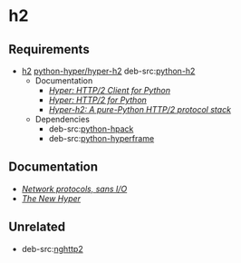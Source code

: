 # h2

## Requirements
* [h2](https://pypi.org/project/h2/) [python-hyper/hyper-h2](https://github.com/python-hyper/hyper-h2) deb-src:[python-h2](https://tracker.debian.org/pkg/python-h2)
  * Documentation
    * [*Hyper: HTTP/2 Client for Python*](http://hyper.readthedocs.io)
    * [*Hyper: HTTP/2 for Python*](https://python-hyper.org)
    * [*Hyper-h2: A pure-Python HTTP/2 protocol stack*](https://python-hyper.org/h2)
  * Dependencies
    * deb-src:[python-hpack](https://tracker.debian.org/pkg/python-hpack)
    * deb-src:[python-hyperframe](https://tracker.debian.org/pkg/python-hyperframe)

## Documentation
* [*Network protocols, sans I/O*](http://sans-io.readthedocs.io/)
* [*The New Hyper*](https://lukasa.co.uk/2015/10/The_New_Hyper/)

## Unrelated
* deb-src:[nghttp2](https://tracker.debian.org/pkg/nghttp2)
